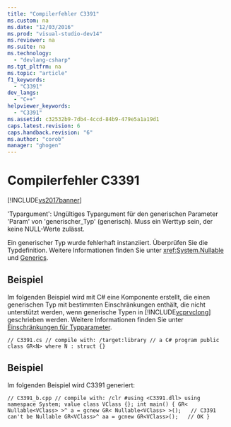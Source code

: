 ```yaml
---
title: "Compilerfehler C3391"
ms.custom: na
ms.date: "12/03/2016"
ms.prod: "visual-studio-dev14"
ms.reviewer: na
ms.suite: na
ms.technology: 
  - "devlang-csharp"
ms.tgt_pltfrm: na
ms.topic: "article"
f1_keywords: 
  - "C3391"
dev_langs: 
  - "C++"
helpviewer_keywords: 
  - "C3391"
ms.assetid: c32532b9-7db4-4ccd-84b9-479e5a1a19d1
caps.latest.revision: 6
caps.handback.revision: "6"
ms.author: "corob"
manager: "ghogen"
---
```

# Compilerfehler C3391
[!INCLUDE[vs2017banner](../../assembler/inline/includes/vs2017banner.md)]

'Typargument': Ungültiges Typargument für den generischen Parameter 'Param' von 'generischer\_Typ' \(generisch\). Muss ein Werttyp sein, der keine NULL\-Werte zulässt.  
  
 Ein generischer Typ wurde fehlerhaft instanziiert.  Überprüfen Sie die Typdefinition.  Weitere Informationen finden Sie unter <xref:System.Nullable> und [Generics](../../windows/generics-cpp-component-extensions.md).  
  
## Beispiel  
 Im folgenden Beispiel wird mit C\# eine Komponente erstellt, die einen generischen Typ mit bestimmten Einschränkungen enthält, die nicht unterstützt werden, wenn generische Typen in [!INCLUDE[vcprvclong](../../error-messages/compiler-errors-2/includes/vcprvclong_md.md)] geschrieben werden. Weitere Informationen finden Sie unter [Einschränkungen für Typparameter](../Topic/Constraints%20on%20Type%20Parameters%20\(C%23%20Programming%20Guide\).md).  
  
```  
// C3391.cs // compile with: /target:library // a C# program public class GR<N> where N : struct {}  
```  
  
## Beispiel  
 Im folgenden Beispiel wird C3391 generiert:  
  
```  
// C3391_b.cpp // compile with: /clr #using <C3391.dll> using namespace System; value class VClass {}; int main() { GR< Nullable<VClass> >^ a = gcnew GR< Nullable<VClass> >();   // C3391 can't be Nullable GR<VClass>^ aa = gcnew GR<VClass>();   // OK }  
```